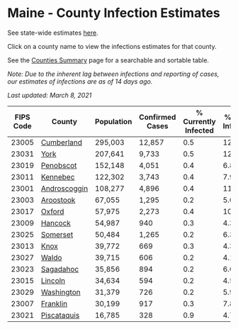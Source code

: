 # Maine - County Infection Estimates

See state-wide estimates [here](/infections/us-me).

Click on a county name to view the infections estimates for that county.

See the [Counties Summary](/infections/summary-counties) page for a searchable and sortable table.

*Note: Due to the inherent lag between infections and reporting of cases, our estimates of infections are as of 14 days ago.*

*Last updated: March 8, 2021*

|   FIPS Code |                       County |   Population |   Confirmed Cases |   % Currently Infected |   % Total Infected |
|-------------|------------------------------|--------------|-------------------|------------------------|--------------------|
|       23005 |     [Cumberland](cumberland) |      295,003 |            12,857 |                    0.5 |               12.0 |
|       23031 |                 [York](york) |      207,641 |             9,733 |                    0.5 |               12.3 |
|       23019 |       [Penobscot](penobscot) |      152,148 |             4,051 |                    0.4 |                6.8 |
|       23011 |         [Kennebec](kennebec) |      122,302 |             3,743 |                    0.4 |                7.9 |
|       23001 | [Androscoggin](androscoggin) |      108,277 |             4,896 |                    0.4 |               11.9 |
|       23003 |       [Aroostook](aroostook) |       67,055 |             1,295 |                    0.2 |                5.0 |
|       23017 |             [Oxford](oxford) |       57,975 |             2,273 |                    0.4 |               10.0 |
|       23009 |           [Hancock](hancock) |       54,987 |               940 |                    0.3 |                4.3 |
|       23025 |         [Somerset](somerset) |       50,484 |             1,265 |                    0.2 |                6.3 |
|       23013 |                 [Knox](knox) |       39,772 |               669 |                    0.3 |                4.3 |
|       23027 |               [Waldo](waldo) |       39,715 |               606 |                    0.2 |                4.1 |
|       23023 |       [Sagadahoc](sagadahoc) |       35,856 |               894 |                    0.2 |                6.6 |
|       23015 |           [Lincoln](lincoln) |       34,634 |               594 |                    0.2 |                4.5 |
|       23029 |     [Washington](washington) |       31,379 |               726 |                    0.2 |                5.9 |
|       23007 |         [Franklin](franklin) |       30,199 |               917 |                    0.3 |                7.8 |
|       23021 |   [Piscataquis](piscataquis) |       16,785 |               328 |                    0.9 |                4.7 |